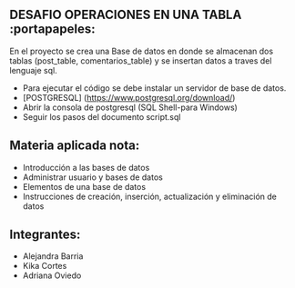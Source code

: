 ## DESAFIO OPERACIONES EN UNA TABLA :portapapeles:
En el proyecto se crea una Base de datos en donde se almacenan dos tablas (post_table, comentarios_table) y se insertan datos a traves del lenguaje sql.
- Para ejecutar el código se debe instalar un servidor de base de datos.
- [POSTGRESQL] (https://www.postgresql.org/download/)
- Abrir la consola de postgresql (SQL Shell-para Windows)
- Seguir los pasos del documento script.sql
## Materia aplicada nota:
- Introducción a las bases de datos
- Administrar usuario y bases de datos
- Elementos de una base de datos
- Instrucciones de creación, inserción, actualización y eliminación de datos
## Integrantes:
- Alejandra Barria
- Kika Cortes
- Adriana Oviedo

